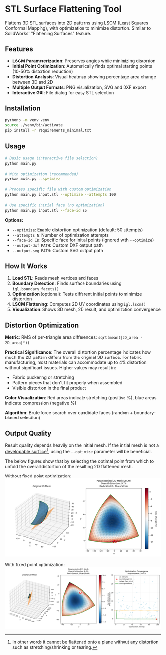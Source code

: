 # STL Surface Flattening Tool

Flattens 3D STL surfaces into 2D patterns using LSCM (Least Squares Conformal Mapping), with optimization to minimize distortion. Similar to SolidWorks' "Flattening Surfaces" feature.

## Features

- **LSCM Parameterization**: Preserves angles while minimizing distortion
- **Initial Point Optimization**: Automatically finds optimal starting points (10-50% distortion reduction)
- **Distortion Analysis**: Visual heatmap showing percentage area change between 3D and 2D
- **Multiple Output Formats**: PNG visualization, SVG and DXF export
- **Interactive GUI**: File dialog for easy STL selection

## Installation

```bash
python3 -m venv venv
source ./venv/bin/activate
pip install -r requirements_minimal.txt
```

## Usage

```bash
# Basic usage (interactive file selection)
python main.py

# With optimization (recommended)
python main.py --optimize

# Process specific file with custom optimization
python main.py input.stl --optimize --attempts 100

# Use specific initial face (no optimization)
python main.py input.stl --face-id 25
```

**Options:**
- `--optimize`: Enable distortion optimization (default: 50 attempts)
- `--attempts N`: Number of optimization attempts 
- `--face-id ID`: Specific face for initial points (ignored with `--optimize`)
- `--output-dxf PATH`: Custom DXF output path
- `--output-svg PATH`: Custom SVG output path

## How It Works

1. **Load STL**: Reads mesh vertices and faces
2. **Boundary Detection**: Finds surface boundaries using `igl.boundary_facets()`
3. **Optimization** (optional): Tests different initial points to minimize distortion
4. **LSCM Flattening**: Computes 2D UV coordinates using `igl.lscm()`
5. **Visualization**: Shows 3D mesh, 2D result, and optimization convergence

## Distortion Optimization

**Metric**: RMS of per-triangle area differences: `sqrt(mean(|3D_area - 2D_area|²))`

**Practical Significance**: The overall distortion percentage indicates how much the 2D pattern differs from the original 3D surface. For fabric manufacturing, most materials can accommodate up to 4% distortion without significant issues. Higher values may result in:
- Fabric puckering or stretching
- Pattern pieces that don't fit properly when assembled
- Visible distortion in the final product

**Color Visualization**: Red areas indicate stretching (positive %), blue areas indicate compression (negative %)

**Algorithm**: Brute force search over candidate faces (random + boundary-biased selection)

## Output Quality

Result quality depends heavily on the initial mesh. If the initial mesh is not a [developable surface](https://en.wikipedia.org/wiki/Developable_surface)[^1], using the `--optimize` parameter will be beneficial.

The below figures show that by selecting the optimal point from which to unfold the overall distortion of the resulting 2D flattened mesh.

Without fixed point optimization:
![](figures/results.png)

With fixed point optimization:
![](figures/results_optimized.png)

[^1]: In other words it cannot be flattened onto a plane without any distortion such as stretching/shrinking or tearing.
